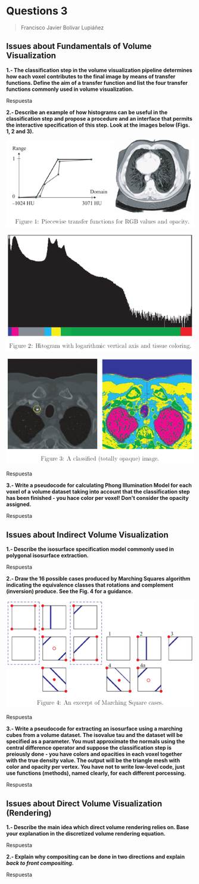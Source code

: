 # Questions 3

> Francisco Javier Bolívar Lupiáñez

## Issues about Fundamentals of Volume Visualization

**1.- The classification step in the volume visualization pipeline determines how each voxel contributes to the final image by means of transfer functions. Define the aim of a transfer function and list the four transfer functions commonly used in volume visualization.**

Respuesta

**2.- Describe an example of how histograms can be useful in the classification step and propose a procedure and an interface that permits the interactive specification of this step. Look at the images below (Figs. 1, 2 and 3).**

!["fig1"](img/questions3/1.2/fig1.png)

!["fig2"](img/questions3/1.2/fig2.png)

!["fig3"](img/questions3/1.2/fig3.png)

Respuesta

**3.- Write a pseudocode for calculating Phong Illumination Model for each voxel of a volume dataset taking into account that the classification step has been finished - you hace color per voxel! Don't consider the opacity assigned.**

Respuesta

## Issues about Indirect Volume Visualization

**1.- Describe the isosurface specification model commonly used in polygonal isosurface extraction.**

Respuesta

**2.- Draw the 16 possible cases produced by Marching Squares algorithm indicating the equivalence classes that rotations and complement (inversion) produce. See the Fig. 4 for a guidance.**

!["fig4"](img/questions3/2.2/fig4.png)

Respuesta

**3.- Write a pseudocode for extracting an isosurface using a marching cubes from a volume dataset. The isovalue tau and the dataset will be specified as a parameter. You must approximate the normals using the central difference operator and suppose the classification step is preiously done - you have colors and opacities in each voxel together with the true density value. The output will be the triangle mesh with color and opacity per vertex. You have not to write low-level code, just use functions (methods), named clearly, for each different porcessing.**

Respuesta

## Issues about Direct Volume Visualization (Rendering)

**1.- Describe the main idea which direct volume rendering relies on. Base your explanation in the discretized volume rendering equation.**

Respuesta

**2.- Explain why compositing can be done in two directions and explain *back to front compositing*.**

Respuesta